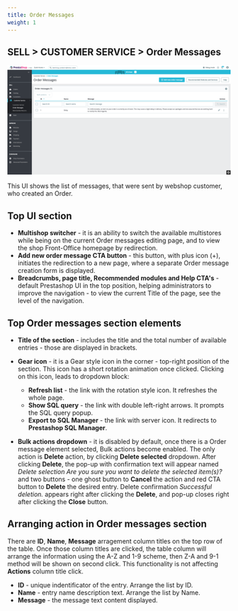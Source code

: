 ```yaml
---
title: Order Messages
weight: 1
---
```


## SELL > CUSTOMER SERVICE > Order Messages

![Order Messages](static/img/order-messages.png)

This UI shows the list of messages, that were sent by webshop customer, who created an Order.

## Top UI section

- **Multishop switcher** - it is an ability to switch the available multistores while being on the current Order messages editing page, and to view the shop Front-Office homepage by redirection.
- **Add new order message CTA button** - this button, with plus icon (+), initiates the redirection to a new page, where a separate Order message creation form is displayed.
- **Breadcrumbs, page title, Recommended modules and Help CTA's** - default Prestashop UI in the top position, helping administrators to improve the navigation - to view the current Title of the page, see the level of the navigation. 

## Top Order messages section elements

- **Title of the section** - includes the title and the total number of available entries - those are displayed in brackets.
- **Gear icon** - it is a Gear style icon in the corner - top-right position of the section. This icon has a short rotation animation once clicked. Clicking on this icon, leads to dropdown block:
  - **Refresh list** - the link with the rotation style icon. It refreshes the whole page.
  - **Show SQL query** - the link with double left-right arrows. It prompts the SQL query popup.
  - **Export to SQL Manager** - the link with server icon. It redirects to **Prestashop SQL Manager**.

- **Bulk actions dropdown** - it is disabled by default, once there is a Order message element selected, Bulk actions become enabled. The only action is **Delete** action, by clicking **Delete selected** dropdown. After clicking **Delete**, the pop-up with confirmation text will appear named _Delete selection Are you sure you want to delete the selected item(s)?_ and two buttons - one ghost button to **Cancel** the action and red CTA button to **Delete** the desired entry. Delete confirmation _Successful deletion._ appears right after clicking the **Delete**, and pop-up closes right after clicking the **Close** button.

## Arranging action in Order messages section

There are **ID**, **Name**, **Message** arragement column titles on the top row of the table. Once those column titles are clicked, the table column will arrange the information using the A-Z and 1-9 scheme, then Z-A and 9-1 method will be shown on second click. This functionality is not affecting **Actions** column title click.

- **ID** - unique indentificator of the entry. Arrange the list by ID.
- **Name** - entry name description text. Arrange the list by Name.
- **Message** - the message text content displayed.
